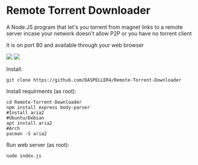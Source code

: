 # Remote Torrent Downloader
A Node.JS program that let's you torrent from magnet links to a remote server incase your network doesn't allow P2P or you have no torrent client

It is on port 80 and available through your web browser

<img src="https://i.imgur.com/laqbLio.png">
<img src="https://i.imgur.com/cZupv9C.png">

Install:

    git clone https://github.com/DASPELLER4/Remote-Torrent-Downloader

Install requirments (as root):

    cd Remote-Torrent-Downloader 
    npm install express body-parser
    #Install aria2
    #Ubuntu/Debian
    apt install aria2
    #Arch
    pacman -S aria2
    
Run web server (as root):

    node index.js
